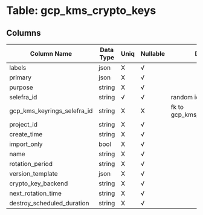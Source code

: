 # Table: gcp_kms_crypto_keys

## Columns 

|  Column Name   |  Data Type  | Uniq | Nullable | Description | 
|  ----  | ----  | ----  | ----  | ---- | 
| labels | json | X | √ |  | 
| primary | json | X | √ |  | 
| purpose | string | X | √ |  | 
| selefra_id | string | √ | √ | random id | 
| gcp_kms_keyrings_selefra_id | string | X | X | fk to gcp_kms_keyrings.selefra_id | 
| project_id | string | X | √ |  | 
| create_time | string | X | √ |  | 
| import_only | bool | X | √ |  | 
| name | string | X | √ |  | 
| rotation_period | string | X | √ |  | 
| version_template | json | X | √ |  | 
| crypto_key_backend | string | X | √ |  | 
| next_rotation_time | string | X | √ |  | 
| destroy_scheduled_duration | string | X | √ |  | 


